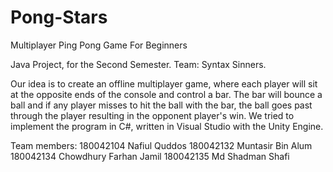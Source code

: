 # Pong-Stars
Multiplayer Ping Pong Game For Beginners

Java Project, for the Second Semester. Team: Syntax Sinners.

Our idea is to create an offline multiplayer game, where each player will sit at the opposite ends of the console and control a bar. The bar will bounce a ball and if any player misses to hit the ball with the bar, the ball goes past through the player resulting in the opponent player's win. We tried to implement the program in C#, written in Visual Studio with the Unity Engine.

Team members: 180042104 Nafiul Quddos 180042132 Muntasir Bin Alum 180042134 Chowdhury Farhan Jamil 180042135 Md Shadman Shafi
